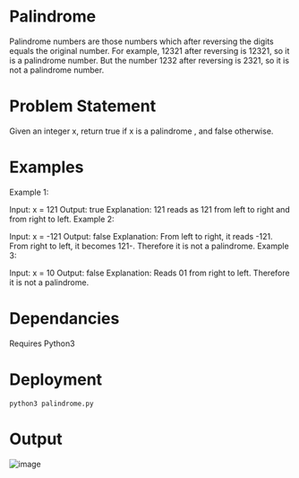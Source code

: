 
# Palindrome

Palindrome numbers are those numbers which after reversing the digits equals the original number. For example, 12321 after reversing is 12321, so it is a palindrome number. But the number 1232 after reversing is 2321, so it is not a palindrome number.

# Problem Statement
Given an integer x, return true if x is a 
palindrome
, and false otherwise.

# Examples
Example 1:

Input: x = 121
Output: true
Explanation: 121 reads as 121 from left to right and from right to left.
Example 2:

Input: x = -121
Output: false
Explanation: From left to right, it reads -121. From right to left, it becomes 121-. Therefore it is not a palindrome.
Example 3:

Input: x = 10
Output: false
Explanation: Reads 01 from right to left. Therefore it is not a palindrome.
 
# Dependancies

Requires Python3

# Deployment

```python3
python3 palindrome.py
```

# Output
![image](https://github.com/CandyBeans1609/Leetcode-Problems/assets/156273224/c182fbb5-8a8a-4e90-a18a-275ebb87064c)



